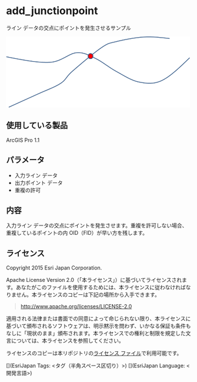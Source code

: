 ﻿# add_junctionpoint

ライン データの交点にポイントを発生させるサンプル
  
  
<img src="..\..\..\..\_images\AddJunctionPoint.png" width="500">

## 使用している製品

ArcGIS Pro 1.1

## パラメータ

* 入力ライン データ   
* 出力ポイント データ  
* 重複の許可

## 内容
入力ライン データの交点にポイントを発生させます。重複を許可しない場合、重複しているポイントの内 OID（FID）が早い方を残します。

## ライセンス
Copyright 2015 Esri Japan Corporation.

Apache License Version 2.0（「本ライセンス」）に基づいてライセンスされます。あなたがこのファイルを使用するためには、本ライセンスに従わなければなりません。本ライセンスのコピーは下記の場所から入手できます。

> http://www.apache.org/licenses/LICENSE-2.0

適用される法律または書面での同意によって命じられない限り、本ライセンスに基づいて頒布されるソフトウェアは、明示黙示を問わず、いかなる保証も条件もなしに「現状のまま」頒布されます。本ライセンスでの権利と制限を規定した文言については、本ライセンスを参照してください。

ライセンスのコピーは本リポジトリの[ライセンス ファイル](./LICENSE)で利用可能です。

[](EsriJapan Tags: <タグ（半角スペース区切り）>)
[](EsriJapan Language: <開発言語>)

